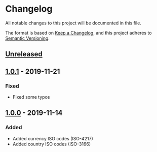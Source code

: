 # Changelog
All notable changes to this project will be documented in this file.

The format is based on [Keep a Changelog][clog], and this project adheres to [Semantic Versioning][semver].

## [Unreleased]

## [1.0.1] - 2019-11-21
### Fixed
- Fixed some typos

## [1.0.0] - 2019-11-14
### Added
- Added currency ISO codes (ISO-4217)
- Added country ISO codes (ISO-3166)


[unreleased]: https://github.com/spapanik/yashiro/compare/v1.0.1...master
[1.0.1]: https://github.com/spapanik/yashiro/compare/v1.0.0...v1.0.1
[1.0.0]: https://github.com/spapanik/yashiro/releases/tag/v1.0.0

[clog]: https://keepachangelog.com/en/1.0.0/
[semver]: https://semver.org/spec/v2.0.0.html
